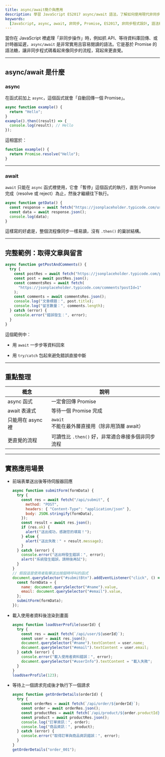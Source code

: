 ```yaml
---
title: async/await簡介與應用
description: 學習 JavaScript ES2017 async/await 語法，了解如何使用現代非同步程式設計方式，讓程式碼更簡潔易讀
keywords:
  [JavaScript, async, await, 非同步, Promise, ES2017, 非同步程式設計, 語法糖]
---
```


當你在 JavaScript 裡處理「非同步操作」時，例如抓 API、等待資料庫回傳、或計時器延遲，`async/await` 是非常實用且容易閱讀的語法。它是基於 Promise 的語法糖，讓非同步程式碼看起來像同步的流程，寫起來更直覺。

---

## async/await 是什麼

### async

在函式前加上 `async`，這個函式就會「自動回傳一個 Promise」。

```javascript
async function example() {
  return "Hello";
}
example().then((result) => {
  console.log(result); // Hello
});
```

這相當於：

```javascript
function example() {
  return Promise.resolve("Hello");
}
```

---

### await

`await` 只能在 `async` 函式裡使用，它會「暫停」這個函式的執行，直到 Promise 完成（resolve 或 reject）為止，然後才繼續往下執行。

```javascript
async function getData() {
  const response = await fetch("https://jsonplaceholder.typicode.com/users/1");
  const data = await response.json();
  console.log(data);
}
```

這樣寫的好處是，整個流程像同步一樣易讀，沒有 `.then()` 的巢狀結構。

---

## 完整範例：取得文章與留言

```javascript
async function getPostAndComments() {
  try {
    const postRes = await fetch("https://jsonplaceholder.typicode.com/posts/1");
    const post = await postRes.json();
    const commentsRes = await fetch(
      "https://jsonplaceholder.typicode.com/comments?postId=1"
    );
    const comments = await commentsRes.json();
    console.log("文章標題：", post.title);
    console.log("留言數量：", comments.length);
  } catch (error) {
    console.error("錯誤發生：", error);
  }
}
```

這個範例中：

- 用 `await` 一步步等資料回來

- 用 `try/catch` 包起來避免錯誤直接中斷

---

## 重點整理

| 概念              | 說明                                              |
| ----------------- | ------------------------------------------------- |
| async 函式        | 一定會回傳 Promise                                |
| await 表達式      | 等待一個 Promise 完成                             |
| 只能用在 async 裡 | `await` 不能在最外層直接用（除非用頂層 await）    |
| 更直覺的流程      | 可讀性比 `.then()` 好，非常適合串接多個非同步流程 |

---

## 實務應用場景

- 前端表單送出後等待伺服器回應

  ```javascript
  async function submitForm(formData) {
    try {
      const res = await fetch("/api/submit", {
        method: "POST",
        headers: { "Content-Type": "application/json" },
        body: JSON.stringify(formData),
      });
      const result = await res.json();
      if (res.ok) {
        alert("送出成功，感謝您的填寫！");
      } else {
        alert("送出失敗：" + result.message);
      }
    } catch (error) {
      console.error("送出時發生錯誤：", error);
      alert("系統發生錯誤，請稍後再試");
    }
  }
  // 假設這是使用者點擊送出按鈕時呼叫的函式
  document.querySelector("#submitBtn").addEventListener("click", () => {
    const formData = {
      name: document.querySelector("#name").value,
      email: document.querySelector("#email").value,
    };
    submitForm(formData);
  });
  ```

- 載入使用者資料後渲染到畫面

  ```javascript
  async function loadUserProfile(userId) {
    try {
      const res = await fetch(`/api/user/${userId}`);
      const user = await res.json();
      document.querySelector("#name").textContent = user.name;
      document.querySelector("#email").textContent = user.email;
    } catch (error) {
      console.error("載入使用者資料錯誤：", error);
      document.querySelector("#userInfo").textContent = "載入失敗";
    }
  }
  loadUserProfile(123);
  ```

- 等待上一個請求完成後才執行下一個請求

  ```javascript
  async function getOrderDetails(orderId) {
    try {
      const orderRes = await fetch(`/api/order/${orderId}`);
      const order = await orderRes.json();
      const productRes = await fetch(`/api/product/${order.productId}`);
      const product = await productRes.json();
      console.log("訂單資訊：", order);
      console.log("商品資訊：", product);
    } catch (error) {
      console.error("取得訂單與商品資訊錯誤：", error);
    }
  }
  getOrderDetails("order_001");
  ```
